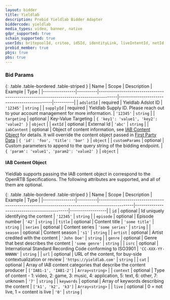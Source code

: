 ```yaml
---
layout: bidder
title: Yieldlab
description: Prebid Yieldlab Bidder Adapter
biddercode: yieldlab
media_types: video, banner, native
gdpr_supported: true
schain_supported: true
userIds: britepoolId, criteo, id5Id, identityLink, liveIntentId, netId, parrableId, pubCommonId, unifiedId
prebid_member: true
pbjs: true
pbs: true
---
```




### Bid Params

{: .table .table-bordered .table-striped }
| Name           | Scope    | Description                                                                           | Example                                     | Type     |
|----------------|----------|---------------------------------------------------------------------------------------|---------------------------------------------|----------|
| `adslotId`     | required | Yieldlab Adslot ID                                                                    | `'12345'`                                   | `string` |
| `supplyId`     | required | Yieldlab Supply ID. Please reach out to your account management for more information. | `'12345'`                                   | `string` |
| `targeting`    | optional | Key-Value Targeting                                                                   | `{ 'key1': 'value1', 'key2': 'value2' }`    | `object` |
| `extId`        | optional | External Id                                                                           | `'abc'`                                     | `string` |
| `iabContent`   | optional | Object of content information, see [IAB Content Object](#iab_content) for details. It will override the content object passed in [First Party Data](https://docs.prebid.org/features/firstPartyData.html)    | `{ 'id': 'foo', 'title': 'bar' }`           | `object` |
| `customParams` | optional | Custom parameters to append to the query string of the bidding endpoint.              | `{ 'param': 'value1', 'param2': 'value2' }` | `object` |

<a name="iab_content" />

#### IAB Content Object

Yieldlab supports passing the IAB content object in correspond to the OpenRTB Specifications.
The following attributes are supported, and all of them are optional.

{: .table .table-bordered .table-striped }
| Name           | Scope    | Description                                                                                   | Example                                     | Type             |
|----------------|----------|-----------------------------------------------------------------------------------------------|---------------------------------------------|------------------|
| `id`           | optional | Id uniquely identifying the content                                                           | `'12345'`                                   | `string`         |
| `episode`      | optional | Episode number                                                                                | `'42'`                                      | `string`         |
| `title`        | optional | Content title                                                                                 | `'some title'`                              | `string`         |
| `series`       | optional | Content series                                                                                | `'some series'`                             | `string`         |
| `season`       | optional | Content season                                                                                | `'s1'`                                      | `string`         |
| `artist`       | optional | Artist credited with the content                                                              | `'John Doe'`                                | `string`         |
| `genre`        | optional | Genre that best describes the content                                                         | `'some genre'`                              | `string`         |
| `isrc`         | optional | International Standard Recording Code conforming to ISO3901                                   | `'CC-XXX-YY-NNNNN'`                         | `string`         |
| `url`          | optional | URL of the content, for buy-side contextualization or review                                  | `'https://yieldlab.com'`                    | `string`         |
| `cat`          | optional | Array of IAB content categories that describe the content producer                            | `['IAB1-1', 'IAB1-2']`                      | `Array<string>`  |
| `context`      | optional | Type of content - 1: video, 2: game, 3: music, 4: application, 5: text, 6: other, 7: unknown  | `'7'`                                       | `string`         |
| `keywords`     | optional | Array of keywords describing the content                                                      | `['k1', 'k2', 'k3']`                        | `Array<string>`  |
| `live`         | optional | 0 = not live, 1 = content is live                                                             | `'0'`                                       | `string`         |

